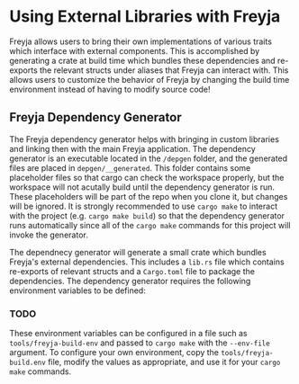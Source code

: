 # Using External Libraries with Freyja

Freyja allows users to bring their own implementations of various traits which interface with external components. This is accomplished by generating a crate at build time which bundles these dependencies and re-exports the relevant structs under aliases that Freyja can interact with. This allows users to customize the behavior of Freyja by changing the build time environment instead of having to modify source code!

## Freyja Dependency Generator

The Freyja dependency generator helps with bringing in custom libraries and linking then with the main Freyja application. The dependency generator is an executable located in the `/depgen` folder, and the generated files are placed in `depgen/__generated`. This folder contains some placeholder files so that cargo can check the workspace properly, but the workspace will not acutally build until the dependency generator is run. These placeholders will be part of the repo when you clone it, but changes will be ignored. It is strongly recommended to use `cargo make` to interact with the project (e.g. `cargo make build`) so that the dependency generator runs automatically since all of the `cargo make` commands for this project will invoke the generator.

The dependnecy generator will generate a small crate which bundles Freyja's external dependencies. This includes a `lib.rs` file which contains re-exports of relevant structs and a `Cargo.toml` file to package the dependencies. The dependency generator requires the following environment variables to be defined:

### TODO

These environment variables can be configured in a file such as `tools/freyja-build-env` and passed to `cargo make` with the `--env-file` argument. To configure your own environment, copy the `tools/freyja-build.env` file, modify the values as appropriate, and use it for your `cargo make` commands.